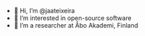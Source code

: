 - 👋 Hi, I’m @jaateixeira
- 👀 I’m interested in open-source software 
- 🌱 I’m a researcher at Åbo Akademi, Finland 

